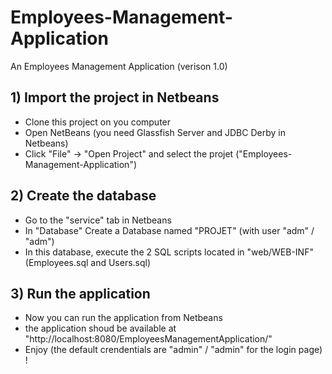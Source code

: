 # Employees-Management-Application
An Employees Management Application (verison 1.0)

## 1) Import the project in Netbeans
- Clone this project on you computer
- Open NetBeans (you need Glassfish Server and JDBC Derby in Netbeans)
- Click "File" -> "Open Project" and select the projet ("Employees-Management-Application")

## 2) Create the database
- Go to the "service" tab in Netbeans
- In "Database"  Create a Database named "PROJET" (with user "adm" / "adm")
- In this database, execute the 2 SQL scripts located in "web/WEB-INF" (Employees.sql and Users.sql)

## 3) Run the application
- Now you can run the application from Netbeans
- the application shoud be available at "http://localhost:8080/EmployeesManagementApplication/"
- Enjoy (the default crendentials are "admin" / "admin" for the login page) !

